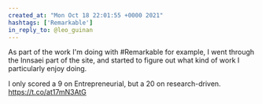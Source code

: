 ```yaml
---
created_at: "Mon Oct 18 22:01:55 +0000 2021"
hashtags: ['Remarkable']
in_reply_to: @leo_guinan
---
```


As part of the work I'm doing with #Remarkable for example, I went through the Innsaei part of the site, and started to figure out what kind of work I particularly enjoy doing.

I only scored a 9 on Entrepreneurial, but a 20 on research-driven. https://t.co/at17mN3AtG